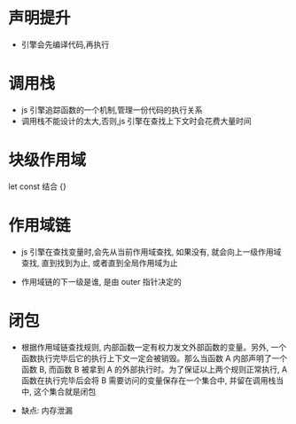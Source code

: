 # 声明提升
- 引擎会先编译代码,再执行

# 调用栈
- js 引擎追踪函数的一个机制,管理一份代码的执行关系
- 调用栈不能设计的太大,否则,js 引擎在查找上下文时会花费大量时间

# 块级作用域
let const 结合 {}


# 作用域链
- js 引擎在查找变量时,会先从当前作用域查找, 如果没有, 就会向上一级作用域查找, 直到找到为止, 或者直到全局作用域为止

- 作用域链的下一级是谁, 是由 outer 指针决定的

# 闭包
- 根据作用域链查找规则, 内部函数一定有权力发文外部函数的变量。另外, 一个函数执行完毕后它的执行上下文一定会被销毁。那么当函数 A 内部声明了一个函数 B, 而函数 B 被拿到 A 的外部执行时。为了保证以上两个规则正常执行, A 函数在执行完毕后会将 B 需要访问的变量保存在一个集合中, 并留在调用栈当中, 这个集合就是闭包

- 缺点: 内存泄漏